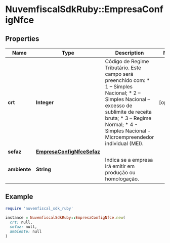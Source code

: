 # NuvemfiscalSdkRuby::EmpresaConfigNfce

## Properties

| Name | Type | Description | Notes |
| ---- | ---- | ----------- | ----- |
| **crt** | **Integer** | Código de Regime Tributário.  Este campo será preenchido com:  * 1 – Simples Nacional;  * 2 – Simples Nacional – excesso de sublimite de receita bruta;  * 3 – Regime Normal;  * 4 - Simples Nacional - Microempreendedor individual (MEI). | [optional] |
| **sefaz** | [**EmpresaConfigNfceSefaz**](EmpresaConfigNfceSefaz.md) |  |  |
| **ambiente** | **String** | Indica se a empresa irá emitir em produção ou homologação. |  |

## Example

```ruby
require 'nuvemfiscal_sdk_ruby'

instance = NuvemfiscalSdkRuby::EmpresaConfigNfce.new(
  crt: null,
  sefaz: null,
  ambiente: null
)
```

